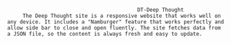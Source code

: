                                              DT-Deep Thought
         The Deep Thought site is a responsive website that works well on any device. It includes a "Namburger" feature that works perfectly and allow side bar to close and open fluently. The site fetches data from a JSON file, so the content is always fresh and easy to update.